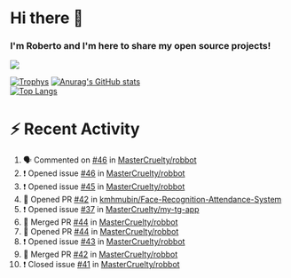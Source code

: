 # Hi there 👋
### I'm Roberto and I'm here to share my open source projects!

<img src="https://komarev.com/ghpvc/?username=mastercruelty&label=Profile views&color=0e75b6"><br>

[![Trophys](https://github-profile-trophy.vercel.app/?username=mastercruelty)](https://github.com/ryo-ma/github-profile-trophy)
[![Anurag's GitHub stats](https://github-readme-stats.vercel.app/api?username=mastercruelty&show_icons=true&theme=tokyonight)](https://github.com/anuraghazra/github-readme-stats)<br>
[![Top Langs](https://github-readme-stats.vercel.app/api/top-langs/?username=mastercruelty&exclude_repo=Alarm-project&langs_count=6&layout=compact&theme=tokyonight)](https://github.com/anuraghazra/github-readme-stats)

# :zap: Recent Activity
<!--START_SECTION:activity-->
1. 🗣 Commented on [#46](https://github.com/MasterCruelty/robbot/issues/46) in [MasterCruelty/robbot](https://github.com/MasterCruelty/robbot)
2. ❗️ Opened issue [#46](https://github.com/MasterCruelty/robbot/issues/46) in [MasterCruelty/robbot](https://github.com/MasterCruelty/robbot)
3. ❗️ Opened issue [#45](https://github.com/MasterCruelty/robbot/issues/45) in [MasterCruelty/robbot](https://github.com/MasterCruelty/robbot)
4. 💪 Opened PR [#42](https://github.com/kmhmubin/Face-Recognition-Attendance-System/pull/42) in [kmhmubin/Face-Recognition-Attendance-System](https://github.com/kmhmubin/Face-Recognition-Attendance-System)
5. ❗️ Opened issue [#37](https://github.com/MasterCruelty/my-tg-app/issues/37) in [MasterCruelty/my-tg-app](https://github.com/MasterCruelty/my-tg-app)
6. 🎉 Merged PR [#44](https://github.com/MasterCruelty/robbot/pull/44) in [MasterCruelty/robbot](https://github.com/MasterCruelty/robbot)
7. 💪 Opened PR [#44](https://github.com/MasterCruelty/robbot/pull/44) in [MasterCruelty/robbot](https://github.com/MasterCruelty/robbot)
8. ❗️ Opened issue [#43](https://github.com/MasterCruelty/robbot/issues/43) in [MasterCruelty/robbot](https://github.com/MasterCruelty/robbot)
9. 🎉 Merged PR [#42](https://github.com/MasterCruelty/robbot/pull/42) in [MasterCruelty/robbot](https://github.com/MasterCruelty/robbot)
10. ❗️ Closed issue [#41](https://github.com/MasterCruelty/robbot/issues/41) in [MasterCruelty/robbot](https://github.com/MasterCruelty/robbot)
<!--END_SECTION:activity-->
